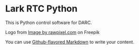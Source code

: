 # Lark RTC Python

This is Python control software for DARC.

Logo from <a href="https://www.freepik.com/free-vector/horned-lark-alouette-hausse-col-noir-illustrated-by-charles-dessalines-d-orbigny_3841996.htm#query=lark&position=1&from_view=search">Image by rawpixel.com</a> on Freepik

You can use
[Github-flavored Markdown](https://guides.github.com/features/mastering-markdown/)
to write your content.
